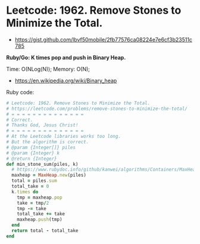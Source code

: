 # Leetcode: 1962. Remove Stones to Minimize the Total.

- https://gist.github.com/lbvf50mobile/2fb77576ca08224e7e6cf3b23511c785

**Ruby/Go: K times pop and push in Binary Heap.**

Time: O(NLog(N)); Memory: O(N);

- https://en.wikipedia.org/wiki/Binary_heap

Ruby code:
```Ruby
# Leetcode: 1962. Remove Stones to Minimize the Total.
# https://leetcode.com/problems/remove-stones-to-minimize-the-total/
# = = = = = = = = = = = = = =
# Correct.
# Thanks God, Jesus Christ!
# = = = = = = = = = = = = = =
# At the Leetcode libraries works too long.
# But the algorithm is correct.
# @param {Integer[]} piles
# @param {Integer} k
# @return {Integer}
def min_stone_sum(piles, k)
  # https://www.rubydoc.info/github/kanwei/algorithms/Containers/MaxHeap
  maxheap = MaxHeap.new(piles)
  total = piles.sum
  total_take = 0
  k.times do
    tmp = maxheap.pop
    take = tmp/2
    tmp -= take
    total_take += take
    maxheap.push(tmp)
  end
  return total - total_take
end
```
